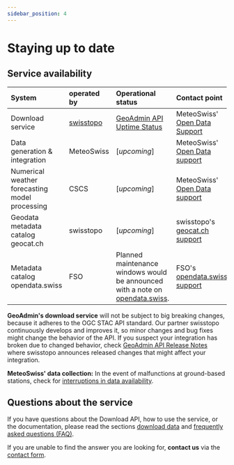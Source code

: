 ```yaml
---
sidebar_position: 4
---
```


# Staying up to date

## Service availability

| System | operated by | Operational status | Contact point |
|:-------|:------------|:-------------------|:--------------|
| Download service | [swisstopo](https://www.swisstopo.admin.ch/en) | [GeoAdmin API Uptime Status](https://api3.geo.admin.ch/api/status.html) | MeteoSwiss' [Open Data Support](https://www.meteoswiss.admin.ch/about-us/contact/contact-form.html) |
| Data generation & integration | MeteoSwiss | [*upcoming*] | MeteoSwiss' [Open Data support](https://www.meteoswiss.admin.ch/about-us/contact/contact-form.html) |
| Numerical weather forecasting model processing | CSCS | [*upcoming*] | MeteoSwiss' [Open Data support](https://www.meteoswiss.admin.ch/about-us/contact/contact-form.html) |
| Geodata metadata catalog geocat.ch | swisstopo | [*upcoming*] | swisstopo's [geocat.ch support](https://info.geocat.ch/en/contact) |
| Metadata catalog opendata.swiss | FSO | Planned maintenance windows would be announced with a note on [opendata.swiss](https://opendata.swiss). | FSO's [opendata.swiss support](https://opendata.swiss/en/contact) | 

**GeoAdmin's download service** will not be subject to big breaking changes, because it adheres to the OGC STAC API standard. Our partner swisstopo continuously develops and improves it, so minor changes and bug fixes might change the behavior of the API. If you suspect your integration has broken due to changed behavior, check [GeoAdmin API Release Notes](https://api3.geo.admin.ch/releasenotes/index.html) where swisstopo announces released changes that might affect your integration.

**MeteoSwiss' data collection:** In the event of malfunctions at ground-based stations, check for [interruptions in data availability](https://www.meteoswiss.admin.ch/services-and-publications/applications/data-availability.html).

## Questions about the service

If you have questions about the Download API, how to use the service, or the documentation, please read the sections [download data](/general/download) and [frequently asked questions (FAQ)](/general/faq).

If you are unable to find the answer you are looking for, **contact us** via the [contact form](https://www.meteoswiss.admin.ch/about-us/contact/contact-form.html).
